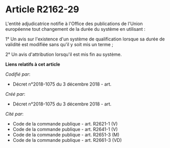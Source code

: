 # Article R2162-29

L'entité adjudicatrice notifie à l'Office des publications de l'Union européenne tout changement de la durée du système en
utilisant :

1° Un avis sur l'existence d'un système de qualification lorsque sa durée de validité est modifiée sans qu'il y soit mis un
terme ;

2° Un avis d'attribution lorsqu'il est mis fin au système.

**Liens relatifs à cet article**

_Codifié par_:

  - Décret n°2018-1075 du 3 décembre 2018 - art.

_Créé par_:

  - Décret n°2018-1075 du 3 décembre 2018 - art.

_Cité par_:

  - Code de la commande publique - art. R2621-1 (V)
  - Code de la commande publique - art. R2641-1 (V)
  - Code de la commande publique - art. R2651-3 (M)
  - Code de la commande publique - art. R2661-3 (VD)
